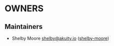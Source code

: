 # OWNERS

## Maintainers

* Shelby Moore <shelby@akuity.io> ([shelby-moore](https://github.com/shelby-moore))
